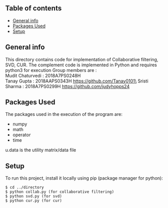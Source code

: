 ## Table of contents
* [General info](#general-info)
* [Packages Used](#Packages)
* [Setup](#Setup)
 
 
## General info
This directory contains code for implementation of Collaborative filtering, SVD, CUR.
The complement code is implemented in Python and requires python3 for execution
Group members are :\
Mudit Chaturvedi : 2018A7PS0248H\
Tanay Gupta : 2018AAPS0343H  https://github.com/Tanay0101\
Sristi Sharma : 2018A7PS0299H  https://github.com/judyhopps24
 
## Packages Used
The packages used in the execution of the program are:
* numpy
* math
* operator
* time
 
u.data is the utility matrix/data file

## Setup
To run this project, install it locally using pip (package manager for python):
 
```
$ cd ../directory
$ python collab.py (for collaborative filtering)
$ python svd.py (for svd)
$ python cur.py (for cur)
 
```
